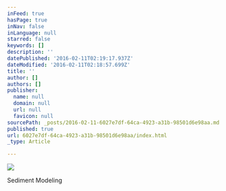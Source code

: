 ```yaml
---
inFeed: true
hasPage: true
inNav: false
inLanguage: null
starred: false
keywords: []
description: ''
datePublished: '2016-02-11T02:19:17.937Z'
dateModified: '2016-02-11T02:18:57.699Z'
title: ''
author: []
authors: []
publisher:
  name: null
  domain: null
  url: null
  favicon: null
sourcePath: _posts/2016-02-11-6027e7df-64ca-4923-a31b-98501d6e98aa.md
published: true
url: 6027e7df-64ca-4923-a31b-98501d6e98aa/index.html
_type: Article

---
```

![](https://the-grid-user-content.s3-us-west-2.amazonaws.com/87941fdd-56c7-4453-9d15-8bd9c9130982.jpg)

Sediment Modeling